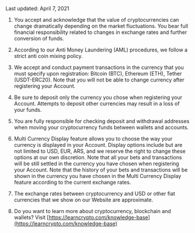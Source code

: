 Last updated: April 7, 2021  

1.  You accept and acknowledge that the value of cryptocurrencies can change dramatically depending on the market fluctuations. You bear full financial responsibility related to changes in exchange rates and further conversion of funds.
    
2.  According to our Anti Money Laundering (AML) procedures, we follow a strict anti coin mixing policy.
    
3.  We accept and conduct payment transactions in the currency that you must specify upon registration: Bitcoin (BTC), Ethereum (ETH), Tether (USDT-ERC20). Note that you will not be able to change currency after registering your Account.
    
4.  Be sure to deposit only the currency you chose when registering your Account. Attempts to deposit other currencies may result in a loss of your funds.
    
5.  You are fully responsible for checking deposit and withdrawal addresses when moving your cryptocurrency funds between wallets and accounts.
    
6.  Multi Currency Display feature allows you to choose the way your currency is displayed in your Account. Display options include but are not limited to USD, EUR, ARS, and we reserve the right to change these options at our own discretion. Note that all your bets and transactions will be still settled in the currency you have chosen when registering your Account. Note that the history of your bets and transactions will be shown in the currency you have chosen in the Multi Currency Display feature according to the current exchange rates.
    
7.  The exchange rates between cryptocurrency and USD or other fiat currencies that we show on our Website are approximate.
    
8.  Do you want to learn more about cryptocurrency, blockchain and wallets? Visit [https://learncrypto.com/knowledge-base](https://learncrypto.com/knowledge-base)
<!--stackedit_data:
eyJoaXN0b3J5IjpbNDE2MjYwMjc2XX0=
-->